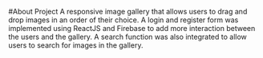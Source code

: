 #About Project
A responsive image gallery that allows users to drag and drop images in an order of their choice. A login and register form was implemented using ReactJS and Firebase to add more interaction between the users and the gallery. A search function was also integrated to allow users to search for images in the gallery.
